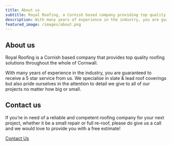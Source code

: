 ```yaml
---
title: About us
subtitle: Royal Roofing, a Cornish based company providing top quality roofing solutions.
description: With many years of experience in the industry, you are guaranteed to receive a 5 star service from us.
featured_image: /images/about.png
---
```


## About us

Royal Roofing is a Cornish based company that provides top quality roofing solutions throughout the whole of Cornwall.

With many years of experience in the industry, you are guaranteed to receive a 5 star service from us. We specialise in slate & lead roof coverings but also pride ourselves in the attention to detail we give to all of our projects no matter how big or small.

## Contact us

If you’re in need of a reliable and competent roofing company for your next project, whether it be a small repair or full re-roof, please do give us a call and we would love to provide you with a free estimate!

<a href="/contact" class="button button--large">Contact Us</a>